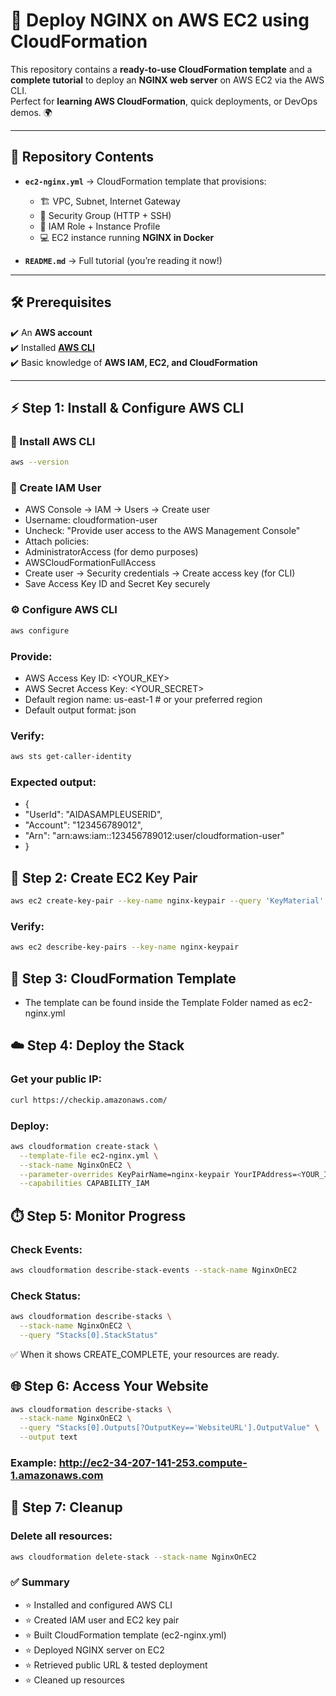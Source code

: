 # 🚀 Deploy NGINX on AWS EC2 using CloudFormation

This repository contains a **ready-to-use CloudFormation template** and a **complete tutorial** to deploy an **NGINX web server** on AWS EC2 via the AWS CLI.  
Perfect for **learning AWS CloudFormation**, quick deployments, or DevOps demos. 🌍

---

## 📂 Repository Contents
- **`ec2-nginx.yml`** → CloudFormation template that provisions:
  - 🏗️ VPC, Subnet, Internet Gateway  
  - 🔐 Security Group (HTTP + SSH)  
  - 👤 IAM Role + Instance Profile  
  - 💻 EC2 instance running **NGINX in Docker**  

- **`README.md`** → Full tutorial (you’re reading it now!)

---

## 🛠️ Prerequisites
✔️ An **AWS account**  
✔️ Installed **[AWS CLI](https://docs.aws.amazon.com/cli/latest/userguide/getting-started-install.html)**  
✔️ Basic knowledge of **AWS IAM, EC2, and CloudFormation**  

---

## ⚡ Step 1: Install & Configure AWS CLI

### 🔽 Install AWS CLI
```bash
aws --version
```
### 🔑 Create IAM User
 - AWS Console → IAM → Users → Create user
 - Username: cloudformation-user
 - Uncheck: "Provide user access to the AWS Management Console"
 - Attach policies:
 - AdministratorAccess (for demo purposes)
 - AWSCloudFormationFullAccess
 - Create user → Security credentials → Create access key (for CLI)
 - Save Access Key ID and Secret Key securely

### ⚙️ Configure AWS CLI
```bash
aws configure
```
### Provide:
 - AWS Access Key ID: <YOUR_KEY>
 - AWS Secret Access Key: <YOUR_SECRET>
 - Default region name: us-east-1    # or your preferred region
 - Default output format: json
### Verify:
```bash
aws sts get-caller-identity
```
### Expected output:
 - {
 - "UserId": "AIDASAMPLEUSERID",
 - "Account": "123456789012",
 - "Arn": "arn:aws:iam::123456789012:user/cloudformation-user"
 - }


## 🔑 Step 2: Create EC2 Key Pair
```bash
aws ec2 create-key-pair --key-name nginx-keypair --query 'KeyMaterial' --output text > nginx-keypair.pem
```
### Verify:
```bash
aws ec2 describe-key-pairs --key-name nginx-keypair
```
## 📝 Step 3: CloudFormation Template
 - The template can be found inside the Template Folder named as ec2-nginx.yml

## ☁️ Step 4: Deploy the Stack

### Get your public IP:
```bash
curl https://checkip.amazonaws.com/
```
### Deploy:
```bash
aws cloudformation create-stack \
  --template-file ec2-nginx.yml \
  --stack-name NginxOnEC2 \
  --parameter-overrides KeyPairName=nginx-keypair YourIPAddress=<YOUR_IP>/32 \
  --capabilities CAPABILITY_IAM
```
## ⏱️ Step 5: Monitor Progress
### Check Events:
```bash
aws cloudformation describe-stack-events --stack-name NginxOnEC2
```
### Check Status: 
```bash
aws cloudformation describe-stacks \
  --stack-name NginxOnEC2 \
  --query "Stacks[0].StackStatus"
```
✅ When it shows CREATE_COMPLETE, your resources are ready.

## 🌐 Step 6: Access Your Website
```bash
aws cloudformation describe-stacks \
  --stack-name NginxOnEC2 \
  --query "Stacks[0].Outputs[?OutputKey=='WebsiteURL'].OutputValue" \
  --output text
```
### Example: http://ec2-34-207-141-253.compute-1.amazonaws.com

## 🧹 Step 7: Cleanup
### Delete all resources:
```bash
aws cloudformation delete-stack --stack-name NginxOnEC2
```

### ✅ Summary

- ⭐ Installed and configured AWS CLI
- ⭐ Created IAM user and EC2 key pair
- ⭐ Built CloudFormation template (ec2-nginx.yml)
- ⭐ Deployed NGINX server on EC2
- ⭐ Retrieved public URL & tested deployment
- ⭐ Cleaned up resources


